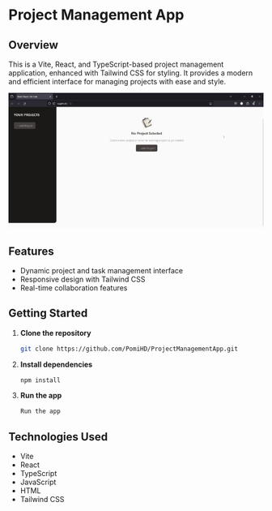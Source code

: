 # Project Management App

## Overview
This is a Vite, React, and TypeScript-based project management application, enhanced with Tailwind CSS for styling. It provides a modern and efficient interface for managing projects with ease and style.

![](https://github.com/PomiHD/ProjectManagementApp/blob/master/demo.gif)

## Features
- Dynamic project and task management interface
- Responsive design with Tailwind CSS
- Real-time collaboration features

## Getting Started
1. **Clone the repository**
   ```bash
   git clone https://github.com/PomiHD/ProjectManagementApp.git

2. **Install dependencies**
   ```bash
   npm install
3. **Run the app**
   ```bash
   Run the app

## Technologies Used
- Vite
- React
- TypeScript
- JavaScript
- HTML
- Tailwind CSS

